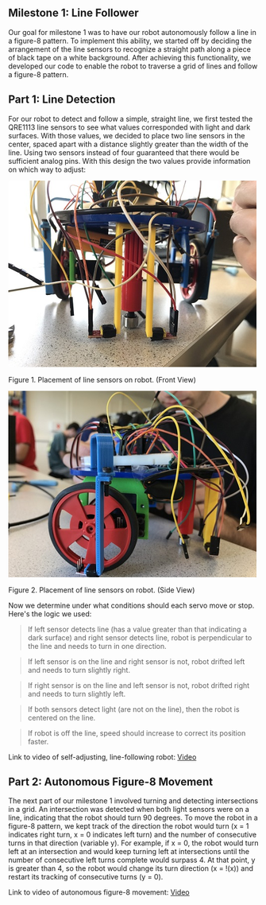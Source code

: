 ## Milestone 1: Line Follower

Our goal for milestone 1 was to have our robot autonomously follow a line in a figure-8 pattern. To implement this ability, we started off by deciding the arrangement of the line sensors to recognize a straight path along a piece of black tape on a white background. After achieving this functionality, we developed our code to enable the robot to traverse a grid of lines and follow a figure-8 pattern. 

## Part 1: Line Detection
For our robot to detect and follow a simple, straight line, we first tested the QRE1113 line sensors to see what values corresponded with light and dark surfaces. With those values, we decided to place two line sensors in the center, spaced apart with a distance slightly greater than the width of the line. Using two sensors instead of four guaranteed that there would be sufficient analog pins. With this design the two values provide information on which way to adjust:

![](./Milestone1/IMG_3845.JPG)

Figure 1. Placement of line sensors on robot. (Front View)

![](./Milestone1/IMG_3844.JPG)

Figure 2. Placement of line sensors on robot. (Side View)

Now we determine under what conditions should each servo move or stop. Here's the logic we used:
>If left sensor detects line (has a value greater than that indicating a dark surface) and right sensor detects line, robot is perpendicular to the line and needs to turn in one direction.

>If left sensor is on the line and right sensor is not, robot drifted left and needs to turn slightly right.

>If right sensor is on the line and left sensor is not, robot drifted right and needs to turn slightly left.

>If both sensors detect light (are not on the line), then the robot is centered on the line. 

>If robot is off the line, speed should increase to correct its position faster. 

Link to video of self-adjusting, line-following robot: [Video](https://youtu.be/CC1JYYBU080) 

## Part 2: Autonomous Figure-8 Movement
The next part of our milestone 1 involved turning and detecting intersections in a grid. An intersection was detected when both light sensors were on a line, indicating that the robot should turn 90 degrees. To move the robot in a figure-8 pattern, we kept track of the direction the robot would turn (x = 1 indicates right turn, x = 0 indicates left turn) and the number of consecutive turns in that direction (variable y). For example, if x = 0, the robot would turn left at an intersection and would keep turning left at intersections until the number of consecutive left turns complete would surpass 4. At that point, y is greater than 4, so the robot would change its turn direction (x = !(x)) and restart its tracking of consecutive turns (y = 0).

Link to video of autonomous figure-8 movement:  [Video](https://youtu.be/ZuVscGUPQMY)
